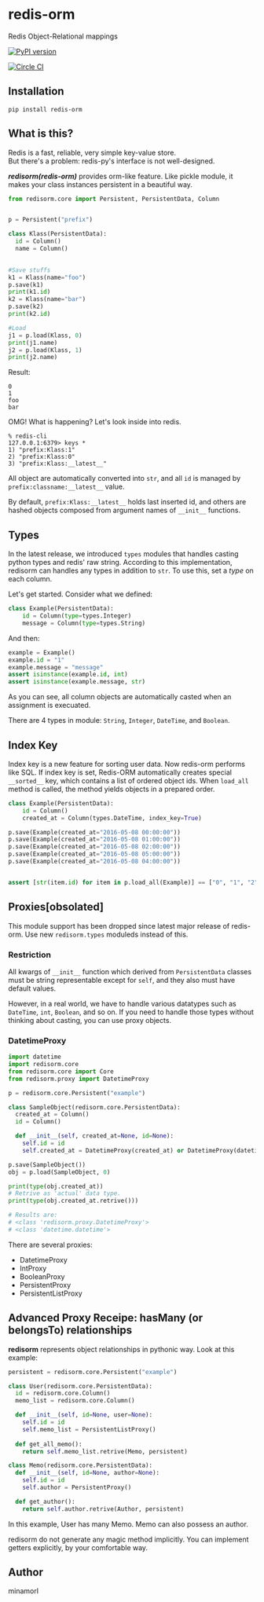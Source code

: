 # redis-orm
Redis Object-Relational mappings

[![PyPI version](https://badge.fury.io/py/redis-orm.svg)](https://badge.fury.io/py/redis-orm)

[![Circle CI](https://circleci.com/gh/minamorl/redis-orm.svg?style=svg)](https://circleci.com/gh/minamorl/redis-orm)

## Installation

```
pip install redis-orm
```

## What is this?

Redis is a fast, reliable, very simple key-value store.  
But there's a problem: redis-py's interface is not well-designed.

***redisorm(redis-orm)*** provides orm-like feature. Like pickle module, it makes your class instances persistent in a beautiful way.

```python
from redisorm.core import Persistent, PersistentData, Column


p = Persistent("prefix")

class Klass(PersistentData):
  id = Column()
  name = Column()
   

#Save stuffs
k1 = Klass(name="foo")
p.save(k1)
print(k1.id)
k2 = Klass(name="bar")
p.save(k2)
print(k2.id)

#Load
j1 = p.load(Klass, 0)
print(j1.name)
j2 = p.load(Klass, 1)
print(j2.name)
```

Result:
```
0
1
foo
bar
```

OMG! What is happening? Let's look inside into redis.
```
% redis-cli
127.0.0.1:6379> keys *
1) "prefix:Klass:1"
2) "prefix:Klass:0"
3) "prefix:Klass:__latest__"
```

All object are automatically converted into `str`, and all `id` is managed by `prefix:classname:__latest__` value.

By default, `prefix:Klass:__latest__` holds last inserted id, and others are hashed objects composed from argument names of `__init__` functions.

## Types

In the latest release, we introduced `types` modules that handles casting python types and redis' raw string. According to this implementation, redisorm can handles any types in addition to `str`. To use this, set a *type* on each column.

Let's get started. Consider what we defined:
```python
class Example(PersistentData):
    id = Column(type=types.Integer)
    message = Column(type=types.String)
```

And then:

```python
example = Example()
example.id = "1"
example.message = "message"
assert isinstance(example.id, int)
assert isinstance(example.message, str)
```

As you can see, all column objects are automatically casted when an assignment is execuated.

There are 4 types in module: `String`, `Integer`, `DateTime`, and `Boolean`.

## Index Key

Index key is a new feature for sorting user data. Now redis-orm performs like SQL. If index key is set, Redis-ORM automatically creates special `__sorted__` key, which contains a list of ordered object ids. When `load_all` method is called, the method yields objects in a prepared order. 

```python
class Example(PersistentData):
    id = Column()
    created_at = Column(types.DateTime, index_key=True)

p.save(Example(created_at="2016-05-08 00:00:00"))
p.save(Example(created_at="2016-05-08 01:00:00"))
p.save(Example(created_at="2016-05-08 02:00:00"))
p.save(Example(created_at="2016-05-08 05:00:00"))
p.save(Example(created_at="2016-05-08 04:00:00"))


assert [str(item.id) for item in p.load_all(Example)] == ["0", "1", "2", "4", "3"]
```

## Proxies[obsolated]

This module support has been dropped since latest major release of redis-orm.
Use new `redisorm.types` moduleds instead of this.

### Restriction

All kwargs of `__init__` function which derived from `PersistentData` classes must be string representable except for `self`, and they also must have default values.

However, in a real world, we have to handle various datatypes such as `DateTime`, `int`, `Boolean`, and so on. If you need to handle those types without thinking about casting, you can use proxy objects.

### DatetimeProxy
```python
import datetime
import redisorm.core
from redisorm.core import Core
from redisorm.proxy import DatetimeProxy

p = redisorm.core.Persistent("example")

class SampleObject(redisorm.core.PersistentData):
  created_at = Column() 
  id = Column()

  def __init__(self, created_at=None, id=None):
    self.id = id
    self.created_at = DatetimeProxy(created_at) or DatetimeProxy(datetime.datetime.now())

p.save(SampleObject())
obj = p.load(SampleObject, 0)

print(type(obj.created_at))
# Retrive as 'actual' data type.
print(type(obj.created_at.retrive()))

# Results are:
# <class 'redisorm.proxy.DatetimeProxy'>
# <class 'datetime.datetime'>
```

There are several proxies:

- DatetimeProxy
- IntProxy
- BooleanProxy
- PersistentProxy
- PersistentListProxy

## Advanced Proxy Receipe: hasMany (or belongsTo) relationships 

**redisorm** represents object relationships in pythonic way. Look at this example:

```python
persistent = redisorm.core.Persistent("example")

class User(redisorm.core.PersistentData):
  id = redisorm.core.Column()
  memo_list = redisorm.core.Column()

  def __init__(self, id=None, user=None):
    self.id = id
    self.memo_list = PersistentListProxy()
  
  def get_all_memo():
    return self.memo_list.retrive(Memo, persistent)

class Memo(redisorm.core.PersistentData):
  def __init__(self, id=None, author=None):
    self.id = id
    self.author = PersistentProxy()

  def get_author():
    return self.author.retrive(Author, persistent)
```

In this example, User has many Memo. Memo can also possess an author. 

redisorm do not generate any magic method implicitly. You can implement getters explicitly, by your comfortable way.


## Author
minamorl
